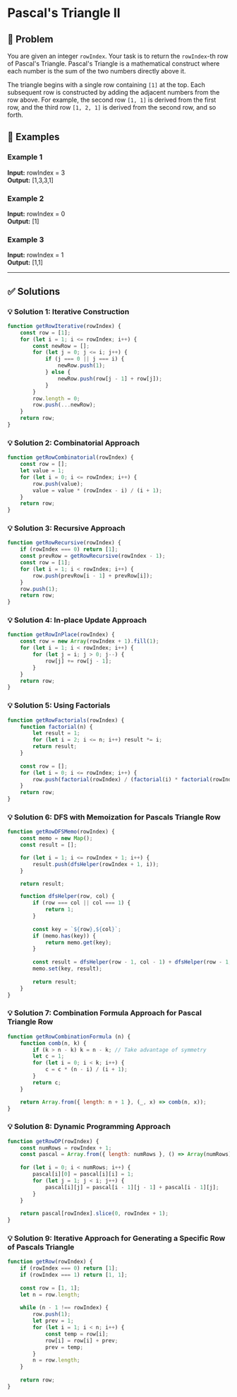 # Pascal's Triangle II

## 📝 Problem

You are given an integer `rowIndex`. Your task is to return the `rowIndex`\-th row of Pascal's Triangle. Pascal's Triangle is a mathematical construct where each number is the sum of the two numbers directly above it.

The triangle begins with a single row containing `[1]` at the top. Each subsequent row is constructed by adding the adjacent numbers from the row above. For example, the second row `[1, 1]` is derived from the first row, and the third row `[1, 2, 1]` is derived from the second row, and so forth.


## 📌 Examples

### Example 1

**Input:** rowIndex = 3  
**Output:** [1,3,3,1]

### Example 2

**Input:** rowIndex = 0  
**Output:** [1]

### Example 3

**Input:** rowIndex = 1  
**Output:** [1,1]

---

## ✅ Solutions

### 💡 Solution 1: Iterative Construction

```javascript
function getRowIterative(rowIndex) {
    const row = [1];
    for (let i = 1; i <= rowIndex; i++) {
        const newRow = [];
        for (let j = 0; j <= i; j++) {
            if (j === 0 || j === i) {
                newRow.push(1);
            } else {
                newRow.push(row[j - 1] + row[j]);
            }
        }
        row.length = 0;
        row.push(...newRow);
    }
    return row;
}
```

### 💡 Solution 2: Combinatorial Approach

```javascript
function getRowCombinatorial(rowIndex) {
    const row = [];
    let value = 1;
    for (let i = 0; i <= rowIndex; i++) {
        row.push(value);
        value = value * (rowIndex - i) / (i + 1);
    }
    return row;
}
```

### 💡 Solution 3: Recursive Approach

```javascript
function getRowRecursive(rowIndex) {
    if (rowIndex === 0) return [1];
    const prevRow = getRowRecursive(rowIndex - 1);
    const row = [1];
    for (let i = 1; i < rowIndex; i++) {
        row.push(prevRow[i - 1] + prevRow[i]);
    }
    row.push(1);
    return row;
}
```

### 💡 Solution 4: In-place Update Approach

```javascript
function getRowInPlace(rowIndex) {
    const row = new Array(rowIndex + 1).fill(1);
    for (let i = 1; i < rowIndex; i++) {
        for (let j = i; j > 0; j--) {
            row[j] += row[j - 1];
        }
    }
    return row;
}
```

### 💡 Solution 5: Using Factorials

```javascript
function getRowFactorials(rowIndex) {
    function factorial(n) {
        let result = 1;
        for (let i = 2; i <= n; i++) result *= i;
        return result;
    }
    
    const row = [];
    for (let i = 0; i <= rowIndex; i++) {
        row.push(factorial(rowIndex) / (factorial(i) * factorial(rowIndex - i)));
    }
    return row;
}
```

### 💡 Solution 6: DFS with Memoization for Pascals Triangle Row

```javascript
function getRowDFSMemo(rowIndex) {
    const memo = new Map();
    const result = [];

    for (let i = 1; i <= rowIndex + 1; i++) {
        result.push(dfsHelper(rowIndex + 1, i));
    }

    return result;

    function dfsHelper(row, col) {
        if (row === col || col === 1) {
            return 1;
        }
        
        const key = `${row},${col}`;
        if (memo.has(key)) {
            return memo.get(key);
        }
        
        const result = dfsHelper(row - 1, col - 1) + dfsHelper(row - 1, col);
        memo.set(key, result);
        
        return result;
    }
}
```

### 💡 Solution 7: Combination Formula Approach for Pascal Triangle Row

```javascript
function getRowCombinationFormula (n) {
    function comb(n, k) {
        if (k > n - k) k = n - k; // Take advantage of symmetry
        let c = 1;
        for (let i = 0; i < k; i++) {
            c = c * (n - i) / (i + 1);
        }
        return c;
    }

    return Array.from({ length: n + 1 }, (_, x) => comb(n, x));
}
```

### 💡 Solution 8: Dynamic Programming Approach

```javascript
function getRowDP(rowIndex) {
    const numRows = rowIndex + 1;
    const pascal = Array.from({ length: numRows }, () => Array(numRows).fill(0));
    
    for (let i = 0; i < numRows; i++) {
        pascal[i][0] = pascal[i][i] = 1;
        for (let j = 1; j < i; j++) {
            pascal[i][j] = pascal[i - 1][j - 1] + pascal[i - 1][j];
        }
    }
    
    return pascal[rowIndex].slice(0, rowIndex + 1);
}
```

### 💡 Solution 9: Iterative Approach for Generating a Specific Row of Pascals Triangle

```javascript
function getRow(rowIndex) {
    if (rowIndex === 0) return [1];
    if (rowIndex === 1) return [1, 1];
    
    const row = [1, 1];
    let n = row.length;
    
    while (n - 1 !== rowIndex) {
        row.push(1);
        let prev = 1;
        for (let i = 1; i < n; i++) {
            const temp = row[i];
            row[i] = row[i] + prev;
            prev = temp;
        }
        n = row.length;
    }
    
    return row;
}
```